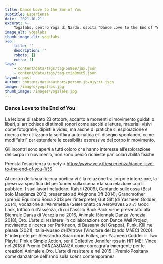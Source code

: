 ```yaml
---
title: Dance Love to the End of You
subtitle: Esperienza
date: '2021-10-21'
excerpt: >-
    Yogalabs, centro Yoga di Nardò, ospita "Dance Love to the End of You" progetto di Francesca Foscarini nato durante i mesi di lockdown e si è presentato come uno spazio nuovo dove l’assenza del contatto fisico è stata colmata da stimoli in grado di arricchire il modo di abitare il corpo, di far vivere il movimento, amplificandone la sensibilità che gli è propria.
image_alt: yogalabs
thumb_image_alt: yogalabs
seo:
    title: ''
    description: ''
    robots: []
    extra: []
tags:
    - content/data/tags/tag-ou8e97jax.json
    - content/data/tags/tag-cx2n8mut5.json
layout: post
author: content/data/authors/person-jb701yh3t.json
image: /images/yogalabs.jpg
thumb_image: /images/yogalabs.jpg
---
```


### Dance Love to the End of You


La lezione di sabato 23 ottobre, accanto a momenti di movimento guidati o liberi, si arricchisce di stimoli sonori come ascolti e letture, materiali visivi come fotografie, dipinti e video, ma anche di pratiche di esplorazione e ricerca che utilizzano la scrittura automatica e il disegno spontaneo, come modi “altri” per estendere le possibilità espressive del corpo in movimento.

Gli incontri sono aperti a tutti coloro che hanno interesse all’esplorazione del corpo in movimento, non sono perciò richieste particolari abilità fisiche.

Prenota l’esperienza su yety > <https://www.yety.it/esperienza/dance-love-to-the-end-of-you-1/56>


Al centro della sua ricerca poetica vi è la relazione tra corpo e intenzione, la presenza specifica del performer sulla scena e la sua relazione con il pubblico. I suoi lavori includono: Kalsh (2009), Cantando sulle ossa (Best solo Masdanza 2012, presentato ad Avignone Off 2014), Grandmother (premio Equilibrio Roma 2013 per l'interprete), Gut Gift (di Yasmeen Godder, 2014), Vocazione all'Asimmetria (Selezionato da Aerowaves 2017) Good Lack, trittico sull'assenza, di cui l'assolo Back Pack viene presentato alla Biennale Danza di Venezia nel 2016, Animale (Biennale Danza Venezia 2018), Oro. L'arte di resistere (in collaborazione con Dance Well Project, movimento e ricerca per Parkinson, di Bassano del Grappa), Punk. Kill me please (2021), Italia-Museo dell’Altrove (Vincitore del bando MAECI 2020). E’ interprete per Alessandro Sciarroni in Folk-s, per Yasmeen Godder in Two Playful Pink e Simple Action, per il Collettivo Jennifer rosa in HIT ME!  Vince nel 2018 il Premio DANZA\&DANZA come coreografa emergente per le creazioni Animale e Oro. L’arte di resistere e nel 2015 il Premio Positano come danzatrice dell'anno sulla scena contemporanea.
